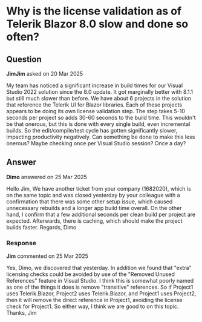 # Why is the license validation as of Telerik Blazor 8.0 slow and done so often?

## Question

**JimJim** asked on 20 Mar 2025

My team has noticed a significant increase in build times for our Visual Studio 2022 solution since the 8.0 update. It got marginally better with 8.1.1 but still much slower than before. We have about 6 projects in the solution that reference the Telerik UI for Blazor libraries. Each of these projects appears to be doing its own license validation step. The step takes 5-10 seconds per project so adds 30-60 seconds to the build time. This wouldn't be that onerous, but this is done with every single build, even incremental builds. So the edit/compile/test cycle has gotten significantly slower, impacting productivity negatively. Can something be done to make this less onerous? Maybe checking once per Visual Studio session? Once a day?

## Answer

**Dimo** answered on 25 Mar 2025

Hello Jim, We have another ticket from your company (1682020), which is on the same topic and was closed yesterday by your colleague with a confirmation that there was some other setup issue, which caused unnecessary rebuilds and a longer app build time overall. On the other hand, I confirm that a few additional seconds per clean build per project are expected. Afterwards, there is caching, which should make the project builds faster. Regards, Dimo

### Response

**Jim** commented on 25 Mar 2025

Yes, Dimo, we discovered that yesterday. In addition we found that "extra" licensing checks could be avoided by use of the "Removed Unused References" feature in Visual Studio. I think this is somewhat poorly named as one of the things it does is remove "transitive" references. So if Project1 uses Telerik.Blazor, Project2 uses Telerik.Blazor, and Project1 uses Project2, then it will remove the direct reference in Project1, avoiding the license check for Project1. So either way, I think we are good to on this topic. Thanks, Jim
